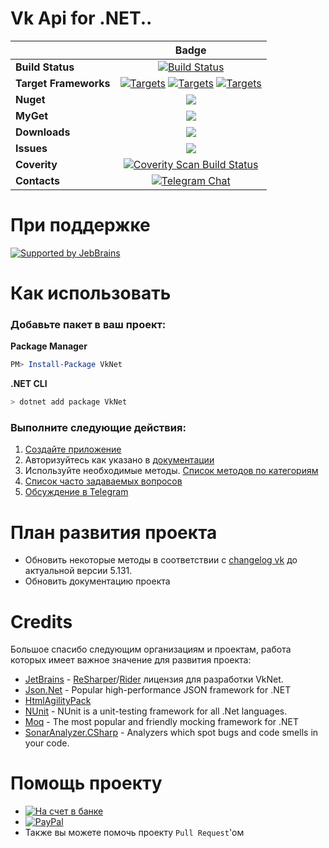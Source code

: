 # Vk Api for .NET..
||Badge|
|------|:------:|
|**Build Status**|[![Build Status](https://dev.azure.com/VkDotNet/VkNet/_apis/build/status/vknet.vk)](https://dev.azure.com/VkDotNet/VkNet/_build/latest?definitionId=1)
|**Target Frameworks**|[![Targets](https://img.shields.io/badge/.NET%20Standard-2.0-green.svg)](https://docs.microsoft.com/ru-ru/dotnet/standard/net-standard) [![Targets](https://img.shields.io/badge/.NET%20-6-green.svg)](https://docs.microsoft.com/ru-ru/dotnet/core/introduction) [![Targets](https://img.shields.io/badge/.NET%20-7-green.svg)](https://docs.microsoft.com/ru-ru/dotnet/core/introduction)|
|**Nuget**|[![](http://img.shields.io/nuget/v/VkNet.svg)](http://www.nuget.org/packages/VkNet)
|**MyGet**|[![](https://img.shields.io/myget/vknet/vpre/vknet.svg)](https://www.myget.org/F/vknet)
|**Downloads**|[![](https://img.shields.io/nuget/dt/VkNet.svg)](https://www.nuget.org/packages/VkNet/)
|**Issues**|[![](https://img.shields.io/github/issues/VkNet/Vk.svg)](https://github.com/vknet/vk/issues)
|**Coverity**|[![Coverity Scan Build Status](https://img.shields.io/coverity/scan/6249.svg)](https://scan.coverity.com/projects/vknet)
|**Contacts**|[![Telegram Chat](https://img.shields.io/badge/Chat-Telegram-0F80C1.svg)](https://t.me/VkDotNet)|

# При поддержке
[![Supported by JebBrains](https://raw.githubusercontent.com/vknet/vk/master/.github/jetbrains_logo.png)](https://www.jetbrains.com/)

# Как использовать
### Добавьте пакет в ваш проект:
**Package Manager**
``` powershell
PM> Install-Package VkNet
```
**.NET CLI**
``` bash
> dotnet add package VkNet
```
### Выполните следующие действия:
1. [Создайте приложение](https://vk.com/editapp?act=create)
2. Авторизуйтесь как указано в [документации](https://vknet.github.io/vk/authorize/)
3. Используйте необходимые методы. [Список методов по категориям](https://vknet.github.io/vk/)
4. [Список часто задаваемых вопросов](https://github.com/vknet/vk/wiki/FAQ)
5. [Обсуждение в Telegram](https://t.me/VkDotNet)

# План развития проекта

- Обновить некоторые методы в соответствии с [changelog vk](https://dev.vk.com/reference/versions) до актуальной версии 5.131.
- Обновить документацию проекта

# Credits

Большое спасибо следующим организациям и проектам, работа которых имеет важное значение для развития проекта:
- [JetBrains](http://www.jetbrains.com/) - [ReSharper](http://www.jetbrains.com/resharper)/[Rider](https://www.jetbrains.com/rider/) лицензия для разработки VkNet.
- [Json.Net](http://www.newtonsoft.com/json) - Popular high-performance JSON framework for .NET
- [HtmlAgilityPack](http://html-agility-pack.net/)
- [NUnit](http://www.nunit.org/) - NUnit is a unit-testing framework for all .Net languages.
- [Moq](https://github.com/moq/moq4) - The most popular and friendly mocking framework for .NET
- [SonarAnalyzer.CSharp](https://www.sonarlint.org/visualstudio/) - Analyzers which spot bugs and code smells in your code.

# Помощь проекту
- [![На счет в банке](https://bpurl.biz/Jb)](https://money.alfabank.ru/p2p/web/transfer/minyutin)
- [![PayPal](https://img.shields.io/badge/PayPal-donate-red.svg)](https://www.paypal.me/InyutinMaxim)
- Также вы можете помочь проекту `Pull Request`'ом
